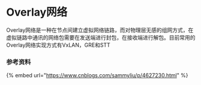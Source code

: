 # Overlay网络

Overlay网络是一种在节点间建立虚拟网络链路，而对物理层无感的组网方式，在虚拟链路中通讯的网络包需要在发送端进行封包，在接收端进行解包。目前常用的Overlay网络实现方式有VxLAN，GRE和STT

### 参考资料

{% embed url="https://www.cnblogs.com/sammyliu/p/4627230.html" %}



